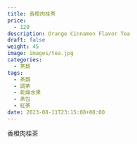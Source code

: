 ```yaml
---
title: 香橙肉桂茶
price:
  - 120
description: Orange Cinnamon Flavor Tea
draft: false
weight: 45
image: images/tea.jpg
categories:
  - 茶類
tags:
  - 茶類
  - 調茶
  - 乾燥水果
  - 茶包
  - 紅茶
date: 2023-08-11T23:15:08+08:00
---
```


 香橙肉桂茶
